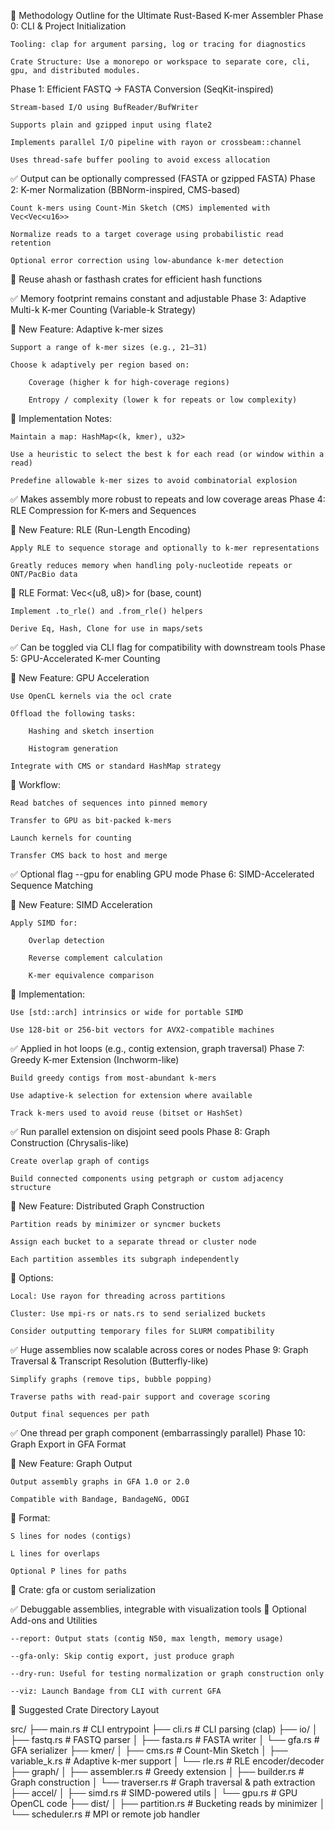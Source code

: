 🧬 Methodology Outline for the Ultimate Rust-Based K-mer Assembler
Phase 0: CLI & Project Initialization

    Tooling: clap for argument parsing, log or tracing for diagnostics

    Crate Structure: Use a monorepo or workspace to separate core, cli, gpu, and distributed modules.

Phase 1: Efficient FASTQ → FASTA Conversion (SeqKit-inspired)

    Stream-based I/O using BufReader/BufWriter

    Supports plain and gzipped input using flate2

    Implements parallel I/O pipeline with rayon or crossbeam::channel

    Uses thread-safe buffer pooling to avoid excess allocation

✅ Output can be optionally compressed (FASTA or gzipped FASTA)
Phase 2: K-mer Normalization (BBNorm-inspired, CMS-based)

    Count k-mers using Count-Min Sketch (CMS) implemented with Vec<Vec<u16>>

    Normalize reads to a target coverage using probabilistic read retention

    Optional error correction using low-abundance k-mer detection

🔧 Reuse ahash or fasthash crates for efficient hash functions

✅ Memory footprint remains constant and adjustable
Phase 3: Adaptive Multi-k K-mer Counting (Variable-k Strategy)

🔄 New Feature: Adaptive k-mer sizes

    Support a range of k-mer sizes (e.g., 21–31)

    Choose k adaptively per region based on:

        Coverage (higher k for high-coverage regions)

        Entropy / complexity (lower k for repeats or low complexity)

🔧 Implementation Notes:

    Maintain a map: HashMap<(k, kmer), u32>

    Use a heuristic to select the best k for each read (or window within a read)

    Predefine allowable k-mer sizes to avoid combinatorial explosion

✅ Makes assembly more robust to repeats and low coverage areas
Phase 4: RLE Compression for K-mers and Sequences

🔄 New Feature: RLE (Run-Length Encoding)

    Apply RLE to sequence storage and optionally to k-mer representations

    Greatly reduces memory when handling poly-nucleotide repeats or ONT/PacBio data

🔧 RLE Format: Vec<(u8, u8)> for (base, count)

    Implement .to_rle() and .from_rle() helpers

    Derive Eq, Hash, Clone for use in maps/sets

✅ Can be toggled via CLI flag for compatibility with downstream tools
Phase 5: GPU-Accelerated K-mer Counting

🔄 New Feature: GPU Acceleration

    Use OpenCL kernels via the ocl crate

    Offload the following tasks:

        Hashing and sketch insertion

        Histogram generation

    Integrate with CMS or standard HashMap strategy

🔧 Workflow:

    Read batches of sequences into pinned memory

    Transfer to GPU as bit-packed k-mers

    Launch kernels for counting

    Transfer CMS back to host and merge

✅ Optional flag --gpu for enabling GPU mode
Phase 6: SIMD-Accelerated Sequence Matching

🔄 New Feature: SIMD Acceleration

    Apply SIMD for:

        Overlap detection

        Reverse complement calculation

        K-mer equivalence comparison

🔧 Implementation:

    Use [std::arch] intrinsics or wide for portable SIMD

    Use 128-bit or 256-bit vectors for AVX2-compatible machines

✅ Applied in hot loops (e.g., contig extension, graph traversal)
Phase 7: Greedy K-mer Extension (Inchworm-like)

    Build greedy contigs from most-abundant k-mers

    Use adaptive-k selection for extension where available

    Track k-mers used to avoid reuse (bitset or HashSet)

✅ Run parallel extension on disjoint seed pools
Phase 8: Graph Construction (Chrysalis-like)

    Create overlap graph of contigs

    Build connected components using petgraph or custom adjacency structure

🔄 New Feature: Distributed Graph Construction

    Partition reads by minimizer or syncmer buckets

    Assign each bucket to a separate thread or cluster node

    Each partition assembles its subgraph independently

🔧 Options:

    Local: Use rayon for threading across partitions

    Cluster: Use mpi-rs or nats.rs to send serialized buckets

    Consider outputting temporary files for SLURM compatibility

✅ Huge assemblies now scalable across cores or nodes
Phase 9: Graph Traversal & Transcript Resolution (Butterfly-like)

    Simplify graphs (remove tips, bubble popping)

    Traverse paths with read-pair support and coverage scoring

    Output final sequences per path

✅ One thread per graph component (embarrassingly parallel)
Phase 10: Graph Export in GFA Format

🔄 New Feature: Graph Output

    Output assembly graphs in GFA 1.0 or 2.0

    Compatible with Bandage, BandageNG, ODGI

🔧 Format:

    S lines for nodes (contigs)

    L lines for overlaps

    Optional P lines for paths

🔧 Crate: gfa or custom serialization

✅ Debuggable assemblies, integrable with visualization tools
🧰 Optional Add-ons and Utilities

    --report: Output stats (contig N50, max length, memory usage)

    --gfa-only: Skip contig export, just produce graph

    --dry-run: Useful for testing normalization or graph construction only

    --viz: Launch Bandage from CLI with current GFA

🧱 Suggested Crate Directory Layout

src/
├── main.rs                # CLI entrypoint
├── cli.rs                 # CLI parsing (clap)
├── io/
│   ├── fastq.rs           # FASTQ parser
│   ├── fasta.rs           # FASTA writer
│   └── gfa.rs             # GFA serializer
├── kmer/
│   ├── cms.rs             # Count-Min Sketch
│   ├── variable_k.rs      # Adaptive k-mer support
│   └── rle.rs             # RLE encoder/decoder
├── graph/
│   ├── assembler.rs       # Greedy extension
│   ├── builder.rs         # Graph construction
│   └── traverser.rs       # Graph traversal & path extraction
├── accel/
│   ├── simd.rs            # SIMD-powered utils
│   └── gpu.rs             # GPU OpenCL code
├── dist/
│   ├── partition.rs       # Bucketing reads by minimizer
│   └── scheduler.rs       # MPI or remote job handler

